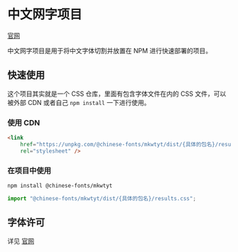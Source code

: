 # 中文网字项目

[官网](https://chinese-font.netlify.app/fonts/mkwtyt)

中文网字项目是用于将中文字体切割并放置在 NPM 进行快速部署的项目。

## 快速使用

这个项目其实就是一个 CSS 仓库，里面有包含字体文件在内的 CSS 文件，可以被外部 CDN 或者自己 `npm install` 一下进行使用。

### 使用 CDN

```html
<link
    href="https://unpkg.com/@chinese-fonts/mkwtyt/dist/{具体的包名}/results.css"
    rel="stylesheet" />
```

### 在项目中使用

```sh
npm install @chinese-fonts/mkwtyt
```

```ts
import "@chinese-fonts/mkwtyt/dist/{具体的包名}/results.css";
```

## 字体许可

详见 [官网](https://chinese-font.netlify.app/fonts/mkwtyt)
